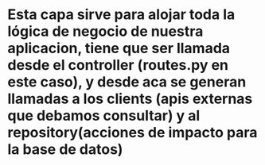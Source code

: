 # Esta capa sirve para alojar toda la lógica de negocio de nuestra aplicacion, tiene que ser llamada desde el controller (routes.py en este caso), y desde aca se generan llamadas a los clients (apis externas que debamos consultar) y al repository(acciones de impacto para la base de datos)